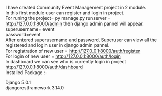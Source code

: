 I have created Community Event Management project in 2 module.                                                                                        
In this first module  user can register and login in project.                                                                                         
For runing the project= py manage.py runserver =  http://127.0.0.1:8000/admin then django admin pannel will appear.                                  
superusername= event                                                                                                                                 
password=event    
After entered superusername and password, Superuser can view all the registered and login user in django admin pannel.                                                                                                                                      
For registration of new user =  http://127.0.0.1:8000/auth/register                                                                                  
For login of new user =  http://127.0.0.1:8000/auth/login                                                                                                  
In dashboard we can see who is currently login in project http://127.0.0.1:8000/auth/dashboard                                                                                                                         
Installed Package :-

Django 5.0.1                                                                                                                                                
djangorestframework 3.14.0

